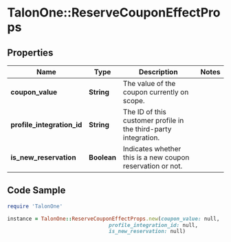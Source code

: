 # TalonOne::ReserveCouponEffectProps

## Properties

Name | Type | Description | Notes
------------ | ------------- | ------------- | -------------
**coupon_value** | **String** | The value of the coupon currently on scope. | 
**profile_integration_id** | **String** | The ID of this customer profile in the third-party integration. | 
**is_new_reservation** | **Boolean** | Indicates whether this is a new coupon reservation or not. | 

## Code Sample

```ruby
require 'TalonOne'

instance = TalonOne::ReserveCouponEffectProps.new(coupon_value: null,
                                 profile_integration_id: null,
                                 is_new_reservation: null)
```


